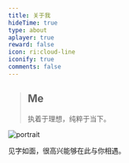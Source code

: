 ```yaml
---
title: 关于我
hideTime: true
type: about
aplayer: true
reward: false
icon: ri:cloud-line
iconify: true
comments: false
---
```


> ## Me
>
> 执着于理想，纯粹于当下。

<div class="text-center">
  <div class="site-author-avatar">
    <img src="https://s2.loli.net/2022/10/31/JNEaybrIPDfVtqH.png" alt="portrait" title="ID : HanaNoryu">
  </div>
</div>

见字如面，很高兴能够在此与你相遇。